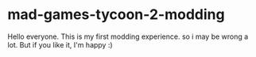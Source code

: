 # mad-games-tycoon-2-modding
Hello everyone. This is my first modding experience. so i may be wrong a lot. But if you like it, I'm happy :)
